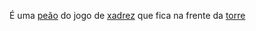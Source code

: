 É uma [peão](_insight/Peão.md) do jogo de [xadrez](2024-07-06-Xadrez.md) que fica na frente da [torre](_insight/Torre.md)